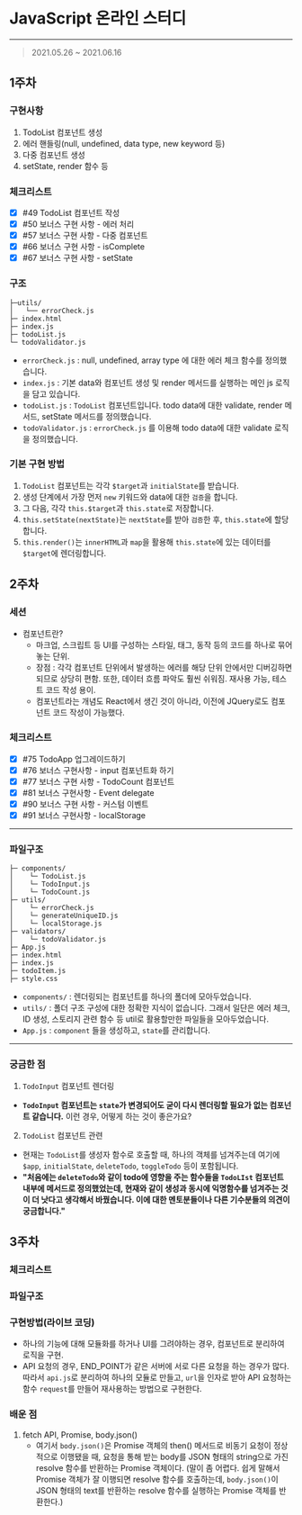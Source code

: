 



# JavaScript 온라인 스터디

---

>  2021.05.26 ~ 2021.06.16

## 1주차

### 구현사항

1. TodoList 컴포넌트 생성
2. 에러 핸들링(null, undefined, data type, new keyword 등)
3. 다중 컴포넌트 생성
4. setState, render 함수 등

### 체크리스트

- [x] #49 TodoList 컴포넌트 작성
- [x] #50 보너스 구현 사항 - 에러 처리
- [x] #57 보너스 구현 사항 - 다중 컴포넌트
- [x] #66 보너스 구현 사항 - isComplete
- [x] #67 보너스 구현 사항 - setState

### 구조
```
├─utils/
│   └── errorCheck.js
├─ index.html
├─ index.js
├─ todoList.js
└─ todoValidator.js
```
- `errorCheck.js` : null, undefined, array type 에 대한 에러 체크 함수를 정의했습니다.
- `index.js` : 기본 data와 컴포넌트 생성 및 render 메서드를 실행하는 메인 js 로직을 담고 있습니다.
- `todoList.js` : `TodoList` 컴포넌트입니다. todo data에 대한 validate, render 메서드, setState 메서드를 정의했습니다.
- `todoValidator.js` :  `errorCheck.js` 를 이용해 todo data에 대한 validate 로직을 정의했습니다.

### 기본 구현 방법
1. `TodoList` 컴포넌트는 각각 `$target`과 `initialState`를 받습니다.
2. 생성 단계에서 가장 먼저 `new` 키워드와 data에 대한 `검증`을 합니다.
3. 그 다음, 각각 `this.$target`과 `this.state`로 저장합니다.
4. `this.setState(nextState)`는 `nextState`를 받아 `검증`한 후, `this.state`에 할당합니다.
5. `this.render()`는 `innerHTML`과 `map`을 활용해 `this.state`에 있는 데이터를 `$target`에 렌더링합니다.



## 2주차

### 세션

- 컴포넌트란?
  - 마크업, 스크립트 등 UI를 구성하는 스타일, 태그, 동작 등의 코드를 하나로 묶어놓는 단위.
  - 장점 : 각각 컴포넌트 단위에서 발생하는 에러를 해당 단위 안에서만 디버깅하면 되므로 상당히 편함. 또한, 데이터 흐름 파악도 훨씬 쉬워짐. 재사용 가능, 테스트 코드 작성 용이.
  - 컴포넌트라는 개념도 React에서 생긴 것이 아니라, 이전에 JQuery로도 컴포넌트 코드 작성이 가능했다.

### 체크리스트

- [x] #75 TodoApp 업그레이드하기
- [x] #76 보너스 구현사항 - input 컴포넌트화 하기 
- [x] #77 보너스 구현 사항 - TodoCount 컴포넌트 
- [x] #81 보너스 구현사항 - Event delegate 
- [x] #90 보너스 구현 사항 - 커스텀 이벤트 
- [x] #91 보너스 구현사항 - localStorage 
---
### 파일구조

```
├─ components/
│    └─ TodoList.js
│    └─ TodoInput.js
│    └─ TodoCount.js
├─ utils/
│    └─ errorCheck.js
│    └─ generateUniqueID.js
│    └─ localStorage.js
├─ validators/
│    └─ todoValidator.js
├─ App.js
├─ index.html
├─ index.js
├─ todoItem.js
├─ style.css
```

- `components/` : 렌더링되는 컴포넌트를 하나의 폴더에 모아두었습니다.
- `utils/` : 폴더 구조 구성에 대한 정확한 지식이 없습니다. 그래서 일단은 에러 체크, ID 생성, 스토리지 관련 함수 등 util로 활용할만한 파일들을 모아두었습니다.
- `App.js` : `component` 들을 생성하고, `state`를 관리합니다.
---
### 궁금한 점
1. `TodoInput` 컴포넌트 렌더링
  - **`TodoInput` 컴포넌트는 `state`가 변경되어도 굳이 다시 렌더링할 필요가 없는 컴포넌트 같습니다.** 이런 경우, 어떻게 하는 것이 좋은가요?
2. `TodoList` 컴포넌트 관련
  - 현재는 `TodoList`를 생성자 함수로 호출할 때, 하나의 객체를 넘겨주는데 여기에 `$app`, `initialState`, `deleteTodo`, `toggleTodo` 등이 포함됩니다. 
  - **"처음에는 `deleteTodo`와 같이 todo에 영향을 주는 함수들을 `TodoLIst` 컴포넌트 내부에 메서드로 정의했었는데, 현재와 같이 생성과 동시에 익명함수를 넘겨주는 것이 더 낫다고 생각해서 바꿨습니다. 이에 대한 멘토분들이나 다른 기수분들의 의견이 궁금합니다."**



## 3주차

### 체크리스트

### 파일구조

### 구현방법(라이브 코딩)

- 하나의 기능에 대해 모듈화를 하거나 UI를 그려야하는 경우, 컴포넌트로 분리하여 로직을 구현.
- API 요청의 경우, END_POINT가 같은 서버에 서로 다른 요청을 하는 경우가 많다. 따라서 `api.js`로 분리하여 하나의 모듈로 만들고, `url`을 인자로 받아 API 요청하는 함수 `request`를 만들어 재사용하는 방법으로 구현한다.

### 배운 점

1. fetch API, Promise, body.json()
   - 여기서 `body.json()`은 Promise 객체의 then() 메서드로 비동기 요청이 정상적으로 이행됐을 때, 요청을 통해 받는 body를 JSON 형태의 string으로 가진 resolve 함수를 반환하는 Promise 객체이다. (말이 좀 어렵다. 쉽게 말해서 Promise 객체가 잘 이행되면 resolve 함수를 호출하는데, `body.json()`이 JSON 형태의 text를 반환하는 resolve 함수를 실행하는 Promise 객체를 반환한다.)
